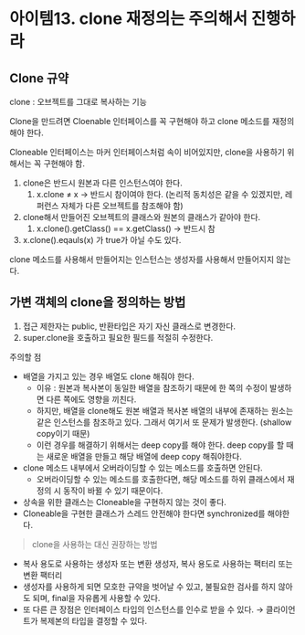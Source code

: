 # 아이템13. clone 재정의는 주의해서 진행하라

## Clone 규약

clone : 오브젝트를 그대로 복사하는 기능

Clone을 만드려면 Cloenable 인터페이스를 꼭 구현해야 하고 clone 메소드를 재정의해야 한다.

Cloneable 인터페이스는 마커 인터페이스처럼 속이 비어있지만, clone을 사용하기 위해서는 꼭 구현해야 함.

1. clone은 반드시 원본과 다른 인스턴스여야 한다.
   1. x.clone ≠ x → 반드시 참이여야 한다. (논리적 동치성은 같을 수 있겠지만, 레퍼런스 자체가 다른 오브젝트를 참조해야 함)
2. clone해서 만들어진 오브젝트의 클래스와 원본의 클래스가 같아야 한다.
   1. x.clone().getClass() == x.getClass() → 반드시 참
3. x.clone().eqauls(x) 가 true가 아닐 수도 있다.

clone 메소드를 사용해서 만들어지는 인스턴스는 생성자를 사용해서 만들어지지 않는다.

## 가변 객체의 clone을 정의하는 방법

1. 접근 제한자는 public, 반환타입은 자기 자신 클래스로 변경한다.
2. super.clone을 호출하고 필요한 필드를 적절히 수정한다.

주의할 점

- 배열을 가지고 있는 경우 배열도 clone 해줘야 한다.
  - 이유 : 원본과 복사본이 동일한 배열을 참조하기 때문에 한 쪽의 수정이 발생하면 다른 쪽에도 영향을 끼친다.
  - 하지만, 배열을 clone해도 원본 배열과 복사본 배열의 내부에 존재하는 원소는 같은 인스턴스를 참조하고 있다. 그래서 여기서 또 문제가 발생한다. (shallow copy이기 때문)
  - 이런 경우를 해결하기 위해서는 deep copy를 해야 한다.
    deep copy를 할 때는 새로운 배열을 만들고 해당 배열에 deep copy 해줘야한다.
- clone 메소드 내부에서 오버라이딩할 수 있는 메소드를 호출하면 안된다.
  - 오버라이딩할 수 있는 메소드를 호출한다면, 해당 메소드를 하위 클래스에서 재정의 시 동작이 바뀔 수 있기 때문이다.
- 상속을 위한 클래스는 Cloneable을 구현하지 않는 것이 좋다.
- Cloneable을 구현한 클래스가 스레드 안전해야 한다면 synchronized를 해야한다.

> clone을 사용하는 대신 권장하는 방법

- 복사 용도로 사용하는 생성자 또는 변환 생성자, 복사 용도로 사용하는 팩터리 또는 변환 팩터리
- 생성자를 사용하게 되면 모호한 규약을 벗어날 수 있고, 불필요한 검사를 하지 않아도 되며, final을 자유롭게 사용할 수 있다.
- 또 다른 큰 장점은 인터페이스 타입의 인스턴스를 인수로 받을 수 있다. → 클라이언트가 복제본의 타입을 결정할 수 있다.
